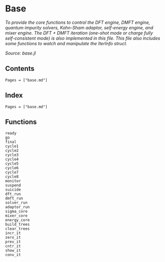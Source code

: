 # Base

*To provide the core functions to control the DFT engine, DMFT engine, quantum impurity solvers, Kohn-Sham adaptor, self-energy engine, and mixer engine. The DFT + DMFT iteration (one-shot mode or charge fully self-consistent mode) is also implemented in this file. This file also includes some functions to watch and manipulate the IterInfo struct.*

*Source: base.jl*

## Contents

```@contents
Pages = ["base.md"]
```

## Index

```@index
Pages = ["base.md"]
```

## Functions

```@docs
ready
go
final
cycle1
cycle2
cycle3
cycle4
cycle5
cycle6
cycle7
cycle8
monitor
suspend
suicide
dft_run
dmft_run
solver_run
adaptor_run
sigma_core
mixer_core
energy_core
build_trees
clear_trees
incr_it
zero_it
prev_it
cntr_it
show_it
conv_it
```
